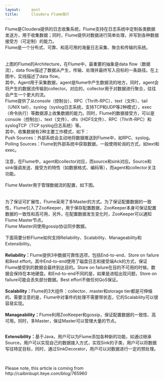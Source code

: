 ```yaml
---
layout:     post
title:      Cloudera Flume简介
---
```

<div id="article_content" class="article_content clearfix csdn-tracking-statistics" data-pid="blog" data-mod="popu_307" data-dsm="post">
								            <link rel="stylesheet" href="https://csdnimg.cn/release/phoenix/template/css/ck_htmledit_views-f76675cdea.css">
						<div class="htmledit_views" id="content_views">
                
Flume是Cloudera提供的日志收集系统，Flume支持在日志系统中定制各类数据发送方，用于收集数据；同时，Flume提供对数据进行简单处理，并写到各种数据接受方（可定制）的能力。<br>
Flume是一个分布式、可靠、和高可用的海量日志采集、聚合和传输的系统。<br><br><img alt="" src="http://dl.iteye.com/upload/attachment/312397/71eb9744-9f5a-3708-8ea0-5ff941f5db12.jpg"><br><br>
上图的Flume的Architecture，在Flume中，最重要的抽象是data flow（数据流），data flow描述了数据从产生，传输、处理并最终写入目标的一条路径。在上图中，实线描述了data flow。<br>
其中，Agent用于采集数据，agent是flume中产生数据流的地方，同时，agent会将产生的数据流传输到collector。对应的，collector用于对数据进行聚合，往往会产生一个更大的流。<br>
Flume提供了从console（控制台）、RPC（Thrift-RPC）、text（文件）、tail（UNIX tail）、syslog（syslog日志系统，支持TCP和UDP等2种模式），exec（命令执行）等数据源上收集数据的能力。同时，Flume的数据接受方，可以是console（控制台）、text（文件）、dfs（HDFS文件）、RPC（Thrift-RPC）和syslogTCP（TCP syslog日志系统）等。<br>
其中，收集数据有2种主要工作模式，如下：<br>
Push Sources：外部系统会主动地将数据推送到Flume中，如RPC、syslog。<br>
Polling Sources：Flume到外部系统中获取数据，一般使用轮询的方式，如text和exec。<br><br>
注意，在Flume中，agent和collector对应，而source和sink对应。Source和sink强调发送、接受方的特性（如数据格式、编码等），而agent和collector关注功能。<br><br>
Flume Master用于管理数据流的配置，如下图。<br><br><img alt="" src="http://dl.iteye.com/upload/attachment/312399/322f3d7e-3d43-3e97-8a81-aaf903263299.jpg"><br><br>
为了保证可扩展性，Flume采用了多Master的方式。为了保证配置数据的一致性，Flume引入了ZooKeeper，用于保存配置数据，ZooKeeper本身可保证配置数据的一致性和高可用，另外，在配置数据发生变化时，ZooKeeper可以通知Flume Master节点。<br>
Flume Master间使用gossip协议同步数据。<br><br>
下面简要分析Flume如何支持Reliability、Scalability、Manageability和Extensibility。<br><br><strong>Reliability：</strong>Flume提供3中数据可靠性选项，包括End-to-end、Store on failure和Best effort。其中End-to-end使用了磁盘日志和接受端Ack的方式，保证Flume接受到的数据会最终到达目的。Store on failure在目的不可用的时候，数据会保持在本地硬盘。和End-to-end不同的是，如果是进程出现问题，Store on failure可能会丢失部分数据。Best effort不做任何QoS保证。<br><br><strong>Scalability：</strong>Flume的3大组件：collector、master和storage tier都是可伸缩的。需要注意的是，Flume中对事件的处理不需要带状态，它的Scalability可以很容易实现。<br><br><strong>Manageability：</strong>Flume利用ZooKeeper和gossip，保证配置数据的一致性、高可用。同时，多Master，保证Master可以管理大量的节点。<br><br><p><strong>Extensibility：</strong>基于Java，用户可以为Flume添加各种新的功能，如通过继承Source，用户可以实现自己的数据接入方式，实现Sink的子类，用户可以将数据写往特定目标，同时，通过SinkDecorator，用户可以对数据进行一定的预处理。</p>
<p><br></p>
<p>Please note, this article is coming from http://caibinbupt.iteye.com/blog/765960<br></p>
<br>            </div>
                </div>